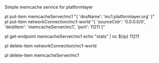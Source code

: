 Simple memcache service for platformlayer

pl put-item memcacheServer/mc1 "{ 'dnsName': 'mc1.platformlayer.org' }"
pl put-item networkConnection/mc1-world "{ 'sourceCidr': '0.0.0.0/0', 'destItem': 'memcacheServer/mc1', 'port': 11211 }"




pl get-endpoint memcacheServer/mc1
echo "stats" | nc ${ip} 11211


pl delete-item networkConnection/mc1-world

pl delete-item memcacheServer/mc1

